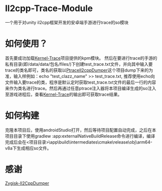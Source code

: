 # Il2cpp-Trace-Module
一个用于对unity il2cpp框架开发的安卓端手游进行trace的so模块


# 如何使用？
首先要成功加载[Kernel-Trace](https://github.com/AndroidReverser-Test/Kernel-Trace)项目提供的kpm模块。
然后在要进行trace的手游的私有目录(即/data/data/包名/files/)下创建test_trace.txt文件，并向其中输入要trace的类名即可，类名的获取以[PtraceIl2cppDumper](https://github.com/AndroidReverser-Test/PtraceIl2cppDumper)这个项目dump下来的为准，输入样例如：echo "test_clazz_name" >> test_trace.txt, 推荐使用echo向文件输入要trace的类，程序是默认定时获取test_trace.txt文件的最后一行的内容来作为类名进行trace。然后再通过任意ptrace注入器将本项目编译生成的so注入至游戏进程后，查看[Kernel-Trace](https://github.com/AndroidReverser-Test/Kernel-Trace)的输出即可获取trace结果。

# 如何构建
克隆本项目后，使用androidStudio打开，然后等待项目配置自动完成，之后在本项目目录下使用gradlew :app:externalNativeBuildRelease命令进行编译，编译完成后会在<项目目录>\app\build\intermediates\cmake\release\obj\arm64-v8a下生成相应so文件。


# 感谢
[Zygisk-Il2CppDumper](https://github.com/Perfare/Zygisk-Il2CppDumper)